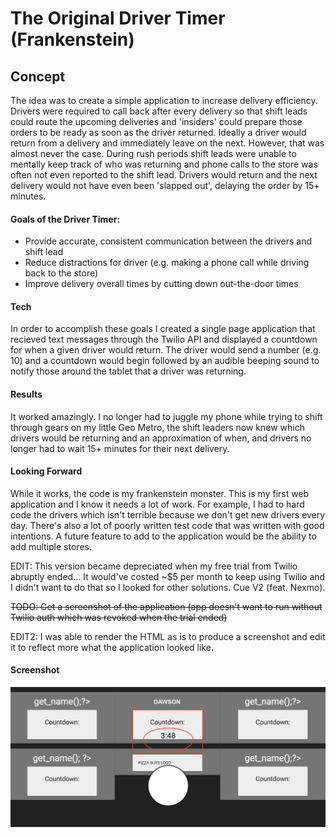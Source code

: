 # The Original Driver Timer (Frankenstein)

## Concept

The idea was to create a simple application to increase delivery efficiency. Drivers were required to call back after every delivery so that shift leads could route the upcoming deliveries and 'insiders' could prepare those orders to be ready as soon as the driver returned. Ideally a driver would return from a delivery and immediately leave on the next. However, that was almost never the case. During rush periods shift leads were unable to mentally keep track of who was returning and phone calls to the store was often not even reported to the shift lead. Drivers would return and the next delivery would not have even been 'slapped out', delaying the order by 15+ minutes.

#### Goals of the Driver Timer:

* Provide accurate, consistent communication between the drivers and shift lead
* Reduce distractions for driver (e.g. making a phone call while driving back to the store)
* Improve delivery overall times by cutting down out-the-door times

#### Tech

In order to accomplish these goals I created a single page application that recieved text messages through the Twilio API and displayed a countdown for when a given driver would return. The driver would send a number (e.g. 10) and a countdown would begin followed by an audible beeping sound to notify those around the tablet that a driver was returning.
#### Results

It worked amazingly. I no longer had to juggle my phone while trying to shift through gears on my little Geo Metro, the shift leaders now knew which drivers would be returning and an approximation of when, and drivers no longer had to wait 15+ minutes for their next delivery. 

#### Looking Forward

While it works, the code is my frankenstein monster. This is my first web application and I know it needs a lot of work. For example, I had to hard code the drivers which isn't terrible because we don't get new drivers every day. There's also a lot of poorly written test code that was written with good intentions. A future feature to add to the application would be the ability to add multiple stores.

EDIT: This version became depreciated when my free trial from Twilio abruptly ended... It would've costed ~$5 per month to keep using Twilio and I didn't want to do that so I looked for other solutions. Cue V2 (feat. Nexmo).

~~TODO: Get a screenshot of the application (app doesn't want to run without Twilio auth which was revoked when the trial ended)~~

EDIT2: I was able to render the HTML as is to produce a screenshot and edit it to reflect more what the application looked like.

#### Screenshot
![My Driver Timer](./the_app.png "The original Driver Timer")